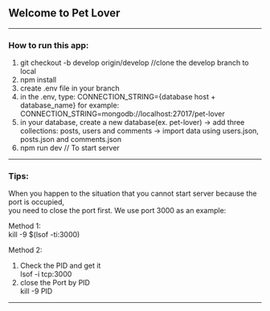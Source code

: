 ## Welcome to Pet Lover

----------------------------------------------------  
### How to run this app:  
1. git checkout -b develop origin/develop //clone the develop branch to local  
2. npm install  
3. create .env file in your branch  
4. in the .env, type: CONNECTION_STRING={database host + database_name} for example: CONNECTION_STRING=mongodb://localhost:27017/pet-lover  
5. in your database, create a new database(ex. pet-lover) -> add three collections: posts, users and comments -> import data using users.json, posts.json and comments.json  
6. npm run dev // To start server  
 

-------------------------------------------------------------------------------------------
### Tips:  
When you happen to the situation that you cannot start server because the port is occupied,  
you need to close the port first. We use port 3000 as an example:  

Method 1:  
kill -9 $(lsof -ti:3000)  

Method 2:
1. Check the PID and get it  
lsof -i tcp:3000  
2. close the Port by PID  
kill -9 PID

-------------------------------------------------------------------------------------------